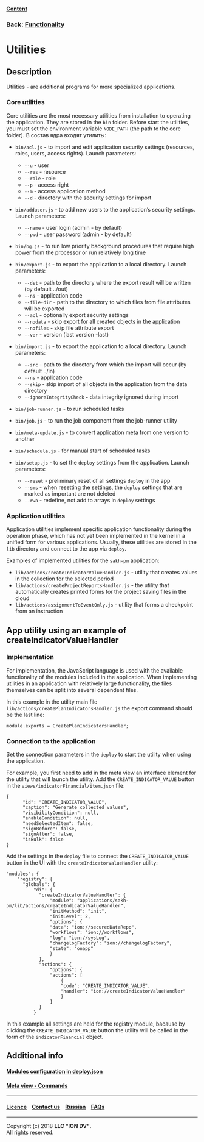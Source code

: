 #### [Content](/docs/en/index.md)

### Back: [Functionality](/docs/en/2_system_description/functionality/functionality.md)

# Utilities

## Description

Utilities - are additional programs for more specialized applications.

### Core utilities

Core utilities are the most necessary utilities from installation to operating the application. They are stored in the `bin` folder. Before start the utilities, you must set the environment variable `NODE_PATH` (the path to the core folder).
В состав ядра входят утилиты:

- `bin/acl.js` - to import and edit application security settings (resources, roles, users, access rights). Launch parameters:  
    - `--u` - user   
    - `--res` - resource  
    - `--role` - role  
    - `--p` - access right
    - `--m` - access application method   
    - `--d` - directory with the security settings for import

- `bin/adduser.js` - to add new users to the application’s security settings. Launch parameters:
    - `--name` - user login (admin - by default)   
    - `--pwd` - user password (admin - by default)   

- `bin/bg.js` - to run low priority background procedures that require high power from the processor or run relatively long time
- `bin/export.js` - to export the application to a local directory. Launch parameters:
    - `--dst` - path to the directory where the export result will be written (by default ../out)   
    - `--ns` - application code  
    - `--file-dir` - path to the directory to which files from file attributes will be exported  
    - `--acl` - optionally export security settings   
    - `--nodata` - skip export for all created objects in the application  
    - `--nofiles` - skip file attribute export   
    - `--ver` - version (last version -last)

- `bin/import.js` - to export the application to a local directory. Launch parameters:
    - `--src` - path to the directory from which the import will occur (by default ../in)   
    - `--ns` - application code
    - `--skip` - skip import of all objects in the application from the data directory
    - `--ignoreIntegrityCheck` - data integrity ignored during import

- `bin/job-runner.js` - to run scheduled tasks
- `bin/job.js` - to run the job component from the job-runner utility
- `bin/meta-update.js` - to convert application meta from one version to another
- `bin/schedule.js` - for manual start of scheduled tasks
- `bin/setup.js` - to set the `deploy` settings from the application. Launch parameters:
    - `--reset` - preliminary reset of all settings `deploy` in the app
    - `--sms` - when resetting the settings, the `deploy` settings that are marked as important are not deleted 
    - `--rwa` - redefine, not add to arrays in `deploy` settings

### Application utilities

Application utilities implement specific application functionality during the operation phase, which has not yet been implemented in the kernel in a unified form for various applications. Usually, these utilities are stored in the `lib` directory and connect to the app via `deploy`.

Examples of implemented utilities for the `sakh-pm` application:

- `lib/actions/createIndicatorValueHandler.js` - utility that creates values in the collection for the selected period
- `lib/actions/createProjectReportsHandler.js` - the utility that automatically creates printed forms for the project saving files in the cloud
- `lib/actions/assignmentToEventOnly.js` - utility that forms a checkpoint from an instruction

## App utility using an example of createIndicatorValueHandler 

### Implementation

For implementation, the JavaScript language is used with the available functionality of the modules included in the application. When implementing utilities in an application with relatively large functionality, the files themselves can be split into several dependent files.

In this example in the utility main file `lib/actions/createPlanIndicatorsHandler.js` the export command should be the last line:

```
module.exports = CreatePlanIndicatorsHandler;
```

### Connection to the application

Set the connection parameters in the `deploy` to start the utility when using the application.

For example, you first need to add in the meta view an interface element for the utility that will launch the utility. Add the `CREATE_INDICATOR_VALUE` button in the `views/indicatorFinancial/item.json` file:

```
{
      "id": "CREATE_INDICATOR_VALUE",
      "caption": "Generate collected values",
      "visibilityCondition": null,
      "enableCondition": null,
      "needSelectedItem": false,
      "signBefore": false,
      "signAfter": false,
      "isBulk": false
}
```

Add the settings in the `deploy` file to connect the `CREATE_INDICATOR_VALUE` button in the UI with the `createIndicatorValueHandler` utility:

```
"modules": {
    "registry": {
      "globals": {
          "di": {
            "createIndicatorValueHandler": {
                "module": "applications/sakh-pm/lib/actions/createIndicatorValueHandler",
                "initMethod": "init",
                "initLevel": 2,
                "options": {
                "data": "ion://securedDataRepo",
                "workflows": "ion://workflows",
                "log": "ion://sysLog",
                "changelogFactory": "ion://changelogFactory",
                "state": "onapp"
                }
            },
            "actions": {
                "options": {
                "actions": [
                    {
                    "code": "CREATE_INDICATOR_VALUE",
                    "handler": "ion://createIndicatorValueHandler"
                    }
                ]
            }
          }
```

In this example all settings are held for the registry module, bacause by clicking the `CREATE_INDICATOR_VALUE` button the utility will be called in the form of the `indicatorFinancial` object.

## Additional info

#### [Modules configuration in deploy.json](/docs/en/2_system_description/platform_configuration/deploy_modules.md)

#### [Meta view - Commands](/docs/en/2_system_description/metadata_structure/meta_view/commands.md)

--------------------------------------------------------------------------  


 #### [Licence](/LICENCE.md) &ensp;  [Contact us](https://iondv.com) &ensp;  [Russian](/docs/ru/2_system_description/functionality/utilities.md)   &ensp; [FAQs](/faqs.md)          



--------------------------------------------------------------------------  

Copyright (c) 2018 **LLC "ION DV"**.   
All rights reserved. 